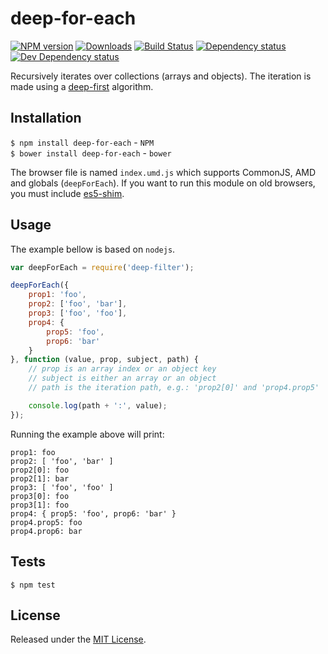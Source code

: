 # deep-for-each

[![NPM version][npm-image]][npm-url] [![Downloads][downloads-image]][npm-url] [![Build Status][travis-image]][travis-url] [![Dependency status][david-dm-image]][david-dm-url] [![Dev Dependency status][david-dm-dev-image]][david-dm-dev-url]

[npm-url]: https://npmjs.org/package/deep-for-each
[downloads-image]: http://img.shields.io/npm/dm/deep-for-each.svg
[npm-image]: http://img.shields.io/npm/v/deep-for-each.svg
[travis-url]: https://travis-ci.org/IndigoUnited/js-deep-for-each
[travis-image]: http://img.shields.io/travis/IndigoUnited/js-deep-for-each.svg
[david-dm-url]:https://david-dm.org/IndigoUnited/js-deep-for-each
[david-dm-image]:https://img.shields.io/david/IndigoUnited/js-deep-for-each.svg
[david-dm-dev-url]:https://david-dm.org/IndigoUnited/js-deep-for-each#info=devDependencies
[david-dm-dev-image]:https://img.shields.io/david/dev/IndigoUnited/js-deep-for-each.svg


Recursively iterates over collections (arrays and objects). The iteration is made using a [deep-first](https://en.wikipedia.org/wiki/Depth-first_search) algorithm.


## Installation

`$ npm install deep-for-each` - `NPM`   
`$ bower install deep-for-each` - `bower`

The browser file is named `index.umd.js` which supports CommonJS, AMD and globals (`deepForEach`).
If you want to run this module on old browsers, you must include [es5-shim](https://github.com/es-shims/es5-shim).


## Usage

The example bellow is based on `nodejs`.

```js
var deepForEach = require('deep-filter');

deepForEach({
    prop1: 'foo',
    prop2: ['foo', 'bar'],
    prop3: ['foo', 'foo'],
    prop4: {
        prop5: 'foo',
        prop6: 'bar'
    }
}, function (value, prop, subject, path) {
    // prop is an array index or an object key
    // subject is either an array or an object
    // path is the iteration path, e.g.: 'prop2[0]' and 'prop4.prop5'

    console.log(path + ':', value);
});
```

Running the example above will print:

```
prop1: foo
prop2: [ 'foo', 'bar' ]
prop2[0]: foo
prop2[1]: bar
prop3: [ 'foo', 'foo' ]
prop3[0]: foo
prop3[1]: foo
prop4: { prop5: 'foo', prop6: 'bar' }
prop4.prop5: foo
prop4.prop6: bar
```


## Tests

`$ npm test`


## License

Released under the [MIT License](http://www.opensource.org/licenses/mit-license.php).
